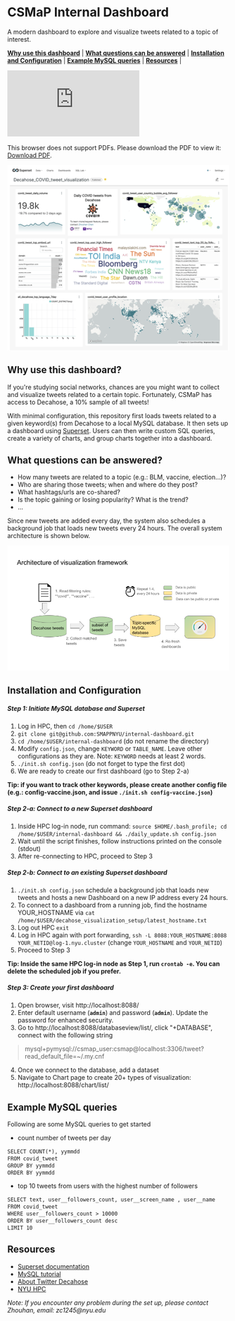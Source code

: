 CSMaP Internal Dashboard
=========

A modern dashboard to explore and visualize tweets related to a topic of interest.

[**Why use this dashboard**](#why-use-this-dashboard) |
[**What questions can be answered**](#what-questions-can-be-answered) |
[**Installation and Configuration**](#installation-and-configuration) |
[**Example MySQL queries**](#example-mysql-queries) |
[**Resources**](#resources) |

<object data="https://github.com/SMAPPNYU/internal-dashboard/blob/main/img/decahose-covid-tweet-dashboard-example.pdf" type="application/pdf">
    <embed src="https://github.com/SMAPPNYU/internal-dashboard/blob/main/img/decahose-covid-tweet-dashboard-example.pdf">
        <p>This browser does not support PDFs. Please download the PDF to view it: <a href="https://github.com/SMAPPNYU/internal-dashboard/blob/main/img/decahose-covid-tweet-dashboard-example.pdf">Download PDF</a>.</p>
    </embed>
</object>

![Sample dashboard layout](https://github.com/SMAPPNYU/internal-dashboard/blob/main/img/decahose-covid-tweet-dashboard-example.png)

## Why use this dashboard?

If you're studying social networks, chances are you might want to collect and visualize tweets related to a certain topic. Fortunately, CSMaP has access to Decahose, a 10% sample of all tweets!

With minimal configuration, this repository first loads tweets related to a given keyword(s) from Decahose to a local MySQL database. It then sets up a dashboard using [Superset](https://superset.apache.org/). Users can then write custom SQL queries, create a variety of charts, and group charts together into a dashboard.

## What questions can be answered?
 - How many tweets are related to a topic (e.g.: BLM, vaccine, election...)?
 - Who are sharing those tweets; when and where do they post?
 - What hashtags/urls are co-shared?
 - Is the topic gaining or losing popularity? What is the trend?
 - ...

Since new tweets are added every day, the system also schedules a background job that loads new tweets every 24 hours. The overall system architecture is shown below.

![System architecture](img/system-architecture.png)


## Installation and Configuration

##### Step 1: Initiate MySQL database and Superset
1. Log in HPC, then `cd /home/$USER`
2. `git clone git@github.com:SMAPPNYU/internal-dashboard.git`
3. `cd /home/$USER/internal-dashboard` (do not rename the directory)
4. Modify `config.json`, change `KEYWORD` or `TABLE_NAME`. Leave other configurations as they are. Note: `KEYWORD` needs at least 2 words. 
5. `./init.sh config.json` (do not forget to type the first dot)
6. We are ready to create our first dashboard (go to Step 2-a)

__Tip: if you want to track other keywords, please create another config file (e.g.: config-vaccine.json, and issue `./init.sh config-vaccine.json`)__

##### Step 2-a: Connect to a _new_ Superset dashboard

1. Inside HPC log-in node, run command: `source $HOME/.bash_profile; cd /home/$USER/internal-dashboard && ./daily_update.sh config.json`
2. Wait until the script finishes, follow instructions printed on the console (stdout)
3. After re-connecting to HPC, proceed to Step 3

##### Step 2-b: Connect to an _existing_ Superset dashboard
1. `./init.sh config.json` schedule a background job that loads new tweets and hosts a new Dashboard on a new IP address every 24 hours.
2. To connect to a dashboard from a running job, find the hostname YOUR_HOSTNAME via `cat /home/$USER/decahose_visualization_setup/latest_hostname.txt`
3. Log out HPC `exit`
4. Log in HPC again with port forwarding, `ssh -L 8088:YOUR_HOSTNAME:8088 YOUR_NETID@log-1.nyu.cluster` (change `YOUR_HOSTNAME` and `YOUR_NETID`)
5. Proceed to Step 3

__Tip: Inside the same HPC log-in node as Step 1, run `crontab -e`. You can delete the scheduled job if you prefer.__

##### Step 3: Create your first dashboard
1. Open browser, visit http://localhost:8088/
2. Enter default username (__`admin`__) and password (__`admin`__). Update the password for enhanced security.
3. Go to http://localhost:8088/databaseview/list/, click "+DATABASE", connect with the following string 
 > mysql+pymysql://csmap_user:csmap@localhost:3306/tweet?read_default_file=~/.my.cnf
4. Once we connect to the database, add a dataset
5. Navigate to Chart page to create 20+ types of visualization: http://localhost:8088/chart/list/

## Example MySQL queries

Following are some MySQL queries to get started

- count number of tweets per day
```
SELECT COUNT(*), yymmdd
FROM covid_tweet
GROUP BY yymmdd 
ORDER BY yymmdd 
```

- top 10 tweets from users with the highest number of followers
```
SELECT text, user__followers_count, user__screen_name , user__name
FROM covid_tweet
WHERE user__followers_count > 10000
ORDER BY user__followers_count desc
LIMIT 10
```

## Resources
* [Superset documentation](https://github.com/apache/superset/blob/master/README.md)
* [MySQL tutorial](https://www.tutorialspoint.com/mysql/mysql-introduction.htm)
* [About Twitter Decahose](https://developer.twitter.com/en/docs/twitter-api/enterprise/decahose-api/overview/decahose)
* [NYU HPC](https://sites.google.com/a/nyu.edu/nyu-hpc/systems/greene-cluster)

_Note: If you encounter any problem during the set up, please contact Zhouhan, email: zc1245@nyu.edu_





